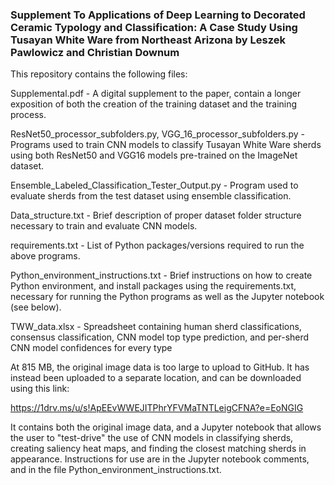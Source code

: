 ### Supplement To Applications of Deep Learning to Decorated Ceramic Typology and Classification: A Case Study Using Tusayan White Ware from Northeast Arizona by Leszek Pawlowicz and Christian Downum

This repository contains the following files:

Supplemental.pdf - A digital supplement to the paper, contain a longer exposition of both the creation of the training dataset and the training process.

ResNet50_processor_subfolders.py, VGG_16_processor_subfolders.py - Programs used to train CNN models to classify Tusayan White Ware sherds using both ResNet50 and VGG16 models pre-trained on the ImageNet dataset.

Ensemble_Labeled_Classification_Tester_Output.py - Program used to evaluate sherds from the test dataset using ensemble classification.

Data_structure.txt - Brief description of proper dataset folder structure necessary to train and evaluate CNN models.

requirements.txt - List of Python packages/versions required to run the above programs.

Python_environment_instructions.txt - Brief instructions on how to create Python environment, and install packages using the requirements.txt, necessary for running the Python programs as well as the Jupyter notebook (see below).

TWW_data.xlsx - Spreadsheet containing human sherd classifications, consensus classification, CNN model top type prediction, and per-sherd CNN model confidences for every  type

At 815 MB, the original image data is too large to upload to GitHub. It has instead been uploaded to a separate location, and can be downloaded using this link:

https://1drv.ms/u/s!ApEEvWWEJITPhrYFVMaTNTLeigCFNA?e=EoNGIG


It contains both the original image data, and a Jupyter notebook that allows the user to "test-drive" the use of CNN models in classifying sherds, creating saliency heat maps, and finding the closest matching sherds in appearance. Instructions for use are in the Jupyter notebook comments, and in the file Python_environment_instructions.txt.
